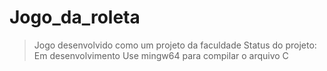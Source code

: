 # Jogo_da_roleta
>Jogo desenvolvido como um projeto da faculdade
>Status do projeto: Em desenvolvimento
>Use mingw64 para compilar o arquivo C
